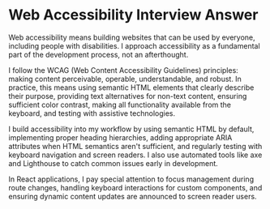 # Web Accessibility Interview Answer

Web accessibility means building websites that can be used by everyone, including people with disabilities. I approach accessibility as a fundamental part of the development process, not an afterthought.

I follow the WCAG (Web Content Accessibility Guidelines) principles: making content perceivable, operable, understandable, and robust. In practice, this means using semantic HTML elements that clearly describe their purpose, providing text alternatives for non-text content, ensuring sufficient color contrast, making all functionality available from the keyboard, and testing with assistive technologies.

I build accessibility into my workflow by using semantic HTML by default, implementing proper heading hierarchies, adding appropriate ARIA attributes when HTML semantics aren't sufficient, and regularly testing with keyboard navigation and screen readers. I also use automated tools like axe and Lighthouse to catch common issues early in development.

In React applications, I pay special attention to focus management during route changes, handling keyboard interactions for custom components, and ensuring dynamic content updates are announced to screen reader users.